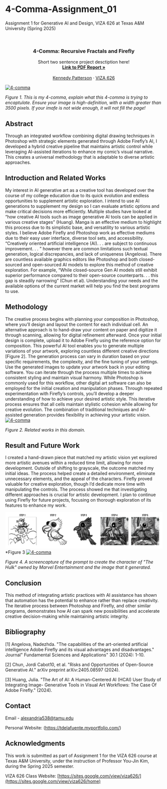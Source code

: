 # 4-Comma-Assignment_01
Assignment 1 for Generative AI and Design, VIZA 626 at Texas A&amp;M University (Spring 2025)

<!-- Improved compatibility of back to top link: See: https://github.com/othneildrew/Best-README-Template/pull/73 -->
<a id="readme-top"></a>

<!-- PROJECT SHIELDS -->
<!--
*** I'm using markdown "reference style" links for readability.
*** Reference links are enclosed in brackets [ ] instead of parentheses ( ).
*** See the bottom of this document for the declaration of the reference variables
*** for contributors-url, forks-url, etc. This is an optional, concise syntax you may use.
*** https://www.markdownguide.org/basic-syntax/#reference-style-links
-->




<!-- PROJECT LOGO -->
<br />
<div align="center">
  </a>

  <h3 align="center">4-Comma: Recursive Fractals and Firefly</h3>

  <p align="center">
    Short two sentence project desctiption here!
    <br />
    <a href="https://github.com/Alexandria538/4-comma-Assignment_01/tree/main"><strong>Link to PDF Report »</strong></a>
    <br />
    <br />
    <a href="https://website.com">Kennedy Patterson</a>
    &middot;
    <a href="https://sites.google.com/view/viza626/home">VIZA 626</a>
  </p>
</div>

[![4-comma][images-fig1]](https://example.com)

*Figure 1. This is my 4-comma, explain what this 4-comma is trying to encaptulate.* *Ensure your image is high-definition, with a width greater than 3500 pixels. If your imafe is not wide enough, it will not fill the page!*

<!-- Abstract -->
## Abstract
Through an integrated workflow combining digital drawing techniques in Photoshop with strategic
elements generated through Adobe Firefly’s AI, I developed a hybrid creative pipeline that maintains
artistic control while leveraging AI-assisted iterations to enhance my comic’s visual narrative. This
creates a universal methodology that is adaptable to diverse artistic approaches.

<!-- Introduction and Related Works -->
## Introduction and Related Works

My interest in AI generative art as a creative tool has developed over the course of my college
education due to its quick evolution and endless opportunities to supplement artistic exploration. I
intend to use AI generations to supplement my design so I can evaluate artistic options and make
critical decisions more efficiently. Multiple studies have looked at “how creative AI tools such as
image generative AI tools can be applied in various creative stages” (Huang). Manga is an effective
medium to highlight this process due to its simplistic base, and versatility to various artistic styles.
I believe Adobe Firefly and Photoshop work as effective mediums due to their easy user interface,
diverse tool sets, and accessibility. “Creatively oriented artificial intelligence (AI). . . are subject
to continuous improvement. . . ” however there are common limitations such textual generation,
logical discrepancies, and lack of uniqueness (Angelova). There are countless available graphics
editors like Photoshop and both closed-sourced and open-sourced AI models to explore this method
of creative exploration. For example, “While closed-source Gen AI models still exhibit superior
performance compared to their open-source counterparts. . . this gap is steadily narrowing” (Chun
et al). Understanding your needs and the available options of the current market will help you find
the best programs to use.


## Methodology
The creative process begins with planning your composition in Photoshop, where you’ll design and
layout the content for each individual cell. An alternative approach is to hand-draw your content on
paper and digitize it through scanning, allowing for digital refinement afterward. Once your initial
design is complete, upload it to Adobe Firefly using the reference option for composition. This
powerful AI tool enables you to generate multiple variations of your artwork, exploring countless
different creative directions [Figure 2]. The generation process can vary in duration based on your
specific requirements, the complexity, and the fine tuning of your settings. Use the generated images
to update your artwork back in your editing software. You can iterate through the process multiple
times to achieve consistent styling and maintain visual harmony. While Photoshop is commonly
used for this workflow, other digital art software can also be employed for the initial creation and
manipulation phases. Through repeated experimentation with Firefly’s controls, you’ll develop a
deeper understanding of how to achieve your desired artistic style. This iterative process ensures
that all cells maintain stylistic cohesion while allowing for creative evolution. The combination
of traditional techniques and AI-assisted generation provides flexibility in achieving your artistic
vision.
[![4-comma][images-fig2]](https://example.com)

*Figure 2. Related works in this domain.*

## Result and Future Work
I created a hand-drawn piece that matched my artistic vision yet explored more artistic avenues
within a reduced time limit, allowing for more development. Outside of shifting to grayscale, the
outcome matched my initial ideas. The process helped create a detailed environment, eliminate
unnecessary elements, and the appeal of the characters. Firefly proved valuable for creative exploration,
though I’d dedicate more time with manipulating the controls. The process showed me
that investigating different approaches is crucial for artistic development. I plan to continue using
Firefly for future projects, focusing on thorough exploration of its features to enhance my work.

[![4-comma][images-fig3]](https://example.com)
*Figure 3
[![4-comma][images-fig4]](https://example.com)

*Figure 4. A screencapture of the prompt to create the character of "The Hulk" owned by Marvel Entertainment and the image that it generated.*

## Conclusion
This method of integrating artistic practices with AI assistance has shown that automation has the
potential to enhance rather than replace creativity. The iterative process between Photoshop and
Firefly, and other similar programs, demonstrates how AI can spark new possibilities and accelerate
creative decision-making while maintaining artistic integrity.

<!-- Bibliography -->
## Bibliography
[1] Angelova, Nadezhda. "The capabilities of the art-oriented artificial intelligence Adobe Firefly
and its visual advantages and disadvantages." Journal" Fundamental Sciences and Applications"
30.1 (2024): 1-10.

[2] Chun, Jordi Cabot10, et al. "Risks and Opportunities of Open-Source Generative AI." arXiv
preprint arXiv:2405.08597 (2024).

[3] Huang, Julia. "The Art of AI: A Human-Centered AI (HCAI) User Study of Integrating Image-
Generative Tools in Visual Art Workflows: The Case Of Adobe Firefly." (2024).

<!-- CONTACT -->
## Contact

Email - alexandria538@tamu.edu

Personal Website: (https://tdelafuente.myportfolio.com/)




<!-- ACKNOWLEDGMENTS -->
## Acknowledgments

This work is submitted as part of Assignment 1 for the VIZA 626 course at Texas A&M University, under the instruction of Professor You-Jin Kim, during the Spring 2025 semester.

VIZA 626 Class Website: [https://sites.google.com/view/viza626/](https://sites.google.com/view/viza626/home)

<!-- MARKDOWN LINKS & IMAGES -->
<!-- https://www.markdownguide.org/basic-syntax/#reference-style-links -->
[contributors-shield]: https://img.shields.io/github/contributors/othneildrew/Best-README-Template.svg?style=for-the-badge
[contributors-url]: https://github.com/othneildrew/Best-README-Template/graphs/contributors
[forks-shield]: https://img.shields.io/github/forks/othneildrew/Best-README-Template.svg?style=for-the-badge
[forks-url]: https://github.com/othneildrew/Best-README-Template/network/members
[stars-shield]: https://img.shields.io/github/stars/othneildrew/Best-README-Template.svg?style=for-the-badge
[stars-url]: https://github.com/othneildrew/Best-README-Template/stargazers
[issues-shield]: https://img.shields.io/github/issues/othneildrew/Best-README-Template.svg?style=for-the-badge
[issues-url]: https://github.com/othneildrew/Best-README-Template/issues
[license-shield]: https://img.shields.io/github/license/othneildrew/Best-README-Template.svg?style=for-the-badge
[license-url]: https://github.com/othneildrew/Best-README-Template/blob/master/LICENSE.txt
[linkedin-shield]: https://img.shields.io/badge/-LinkedIn-black.svg?style=for-the-badge&logo=linkedin&colorB=555
[linkedin-url]: https://linkedin.com/in/othneildrew
[product-screenshot]: images/screenshot.png
[images-fig1]: fig1.png
[images-fig2]: fig2.png
[images-fig3]: fig3.png
[images-fig4]: fig4.png
[images-fig5]: images/fig5.png
[images-fig6]: images/fig6.png
[Next.js]: https://img.shields.io/badge/next.js-000000?style=for-the-badge&logo=nextdotjs&logoColor=white
[Next-url]: https://nextjs.org/
[React.js]: https://img.shields.io/badge/React-20232A?style=for-the-badge&logo=react&logoColor=61DAFB
[React-url]: https://reactjs.org/
[Vue.js]: https://img.shields.io/badge/Vue.js-35495E?style=for-the-badge&logo=vuedotjs&logoColor=4FC08D
[Vue-url]: https://vuejs.org/
[Angular.io]: https://img.shields.io/badge/Angular-DD0031?style=for-the-badge&logo=angular&logoColor=white
[Angular-url]: https://angular.io/
[Svelte.dev]: https://img.shields.io/badge/Svelte-4A4A55?style=for-the-badge&logo=svelte&logoColor=FF3E00
[Svelte-url]: https://svelte.dev/
[Laravel.com]: https://img.shields.io/badge/Laravel-FF2D20?style=for-the-badge&logo=laravel&logoColor=white
[Laravel-url]: https://laravel.com
[Bootstrap.com]: https://img.shields.io/badge/Bootstrap-563D7C?style=for-the-badge&logo=bootstrap&logoColor=white
[Bootstrap-url]: https://getbootstrap.com
[JQuery.com]: https://img.shields.io/badge/jQuery-0769AD?style=for-the-badge&logo=jquery&logoColor=white
[JQuery-url]: https://jquery.com

